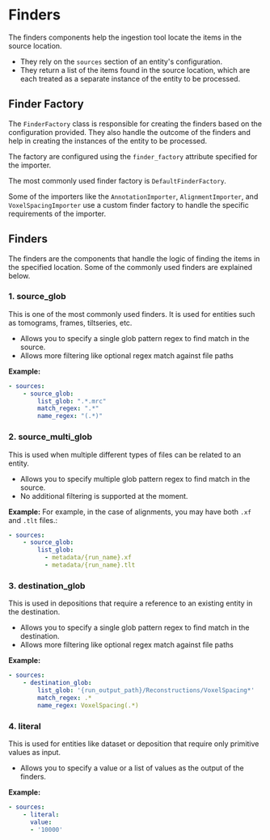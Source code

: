 # Finders

The finders components help the ingestion tool locate the items in the source location.
- They rely on the `sources` section of an entity's configuration.
- They return a list of the items found in the source location, which are each treated as a separate instance of the entity to be processed.

## Finder Factory

The `FinderFactory` class is responsible for creating the finders based on the configuration provided. They also handle the outcome of the finders and help in creating the instances of the entity to be processed.

The factory are configured using the `finder_factory` attribute specified for the importer.

The most commonly used finder factory is `DefaultFinderFactory`.

Some of the importers like the `AnnotationImporter`, `AlignmentImporter`, and `VoxelSpacingImporter` use a custom finder factory to handle the specific requirements of the importer.

<!-- TODO: Add more details about the finder factories -->

## Finders
The finders are the components that handle the logic of finding the items in the specified location.
Some of the commonly used finders are explained below.

### 1. source_glob
This is one of the most commonly used finders. It is used for entities such as tomograms, frames, tiltseries, etc.

- Allows you to specify a single glob pattern regex to find match in the source.
- Allows more filtering like optional regex match against file paths

**Example:**
```yaml
- sources:
    - source_glob:
        list_glob: ".*.mrc"
        match_regex: ".*"
        name_regex: "(.*)"
```

### 2. source_multi_glob
This is used when multiple different types of files can be related to an entity.
- Allows you to specify multiple glob pattern regex to find match in the source.
- No additional filtering is supported at the moment.

**Example:**
For example, in the case of alignments, you may have both `.xf` and `.tlt` files.:
```yaml
- sources:
    - source_glob:
        list_glob:
          - metadata/{run_name}.xf
          - metadata/{run_name}.tlt
```

### 3. destination_glob
This is used in depositions that require a reference to an existing entity in the destination.

- Allows you to specify a single glob pattern regex to find match in the destination.
- Allows more filtering like optional regex match against file paths

**Example:**
```yaml
- sources:
    - destination_glob:
        list_glob: '{run_output_path}/Reconstructions/VoxelSpacing*'
        match_regex: .*
        name_regex: VoxelSpacing(.*)
```

### 4. literal
This is used for entities like dataset or deposition that require only primitive values as input.

- Allows you to specify a value or a list of values as the output of the finders.

**Example:**
```yaml
- sources:
    - literal:
      value:
      - '10000'
```
